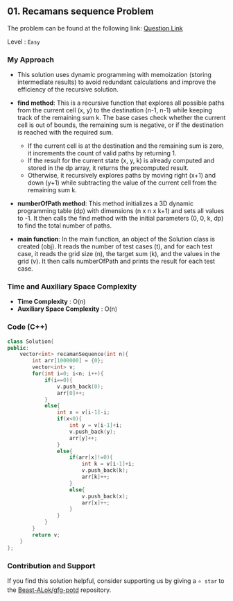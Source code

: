 ## 01. Recamans sequence Problem
The problem can be found at the following link: [Question Link](https://www.geeksforgeeks.org/problems/recamans-sequence4856/1)

Level : `Easy`

### My Approach

- This solution uses dynamic programming with memoization (storing intermediate results) to avoid redundant calculations and improve the efficiency of the recursive solution.

- **find method**: This is a recursive function that explores all possible paths from the current cell (x, y) to the destination (n-1, n-1) while keeping track of the remaining sum k. The base cases check whether the current cell is out of bounds, the remaining sum is negative, or if the destination is reached with the required sum.

  -  If the current cell is at the destination and the remaining sum is zero, it increments the count of valid paths by returning 1.
  -  If the result for the current state (x, y, k) is already computed and stored in the dp array, it returns the precomputed result.
  -  Otherwise, it recursively explores paths by moving right (x+1) and down (y+1) while subtracting the value of the current cell from the remaining sum k.

-  **numberOfPath method**: This method initializes a 3D dynamic programming table (dp) with dimensions (n x n x k+1) and sets all values to -1. It then calls the find method with the initial parameters (0, 0, k, dp) to find the total number of paths.

-  **main function**: In the main function, an object of the Solution class is created (obj). It reads the number of test cases (t), and for each test case, it reads the grid size (n), the target sum (k), and the values in the grid (v). It then calls numberOfPath and prints the result for each test case.

### Time and Auxiliary Space Complexity

- **Time Complexity** : O(n)
- **Auxiliary Space Complexity** : O(n)

### Code (C++)
```cpp
class Solution{
public:
    vector<int> recamanSequence(int n){
        int arr[1000000] = {0};
        vector<int> v;
        for(int i=0; i<n; i++){
            if(i==0){
                v.push_back(0);
                arr[0]++;
            }
            else{
                int x = v[i-1]-i;
                if(x<0){
                    int y = v[i-1]+i;
                    v.push_back(y);
                    arr[y]++;
                }
                else{
                    if(arr[x]!=0){
                        int k = v[i-1]+i;
                        v.push_back(k);
                        arr[k]++;
                    }
                    else{
                        v.push_back(x);
                        arr[x]++;
                    }
                }
            }
        }
        return v;
    }
};

```

### Contribution and Support

If you find this solution helpful, consider supporting us by giving a `⭐ star` to the [Beast-ALok/gfg-potd](https://github.com/Beast-ALok/gfg-potd) repository.